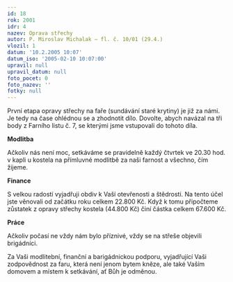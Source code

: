 ```yaml
---
id: 18
rok: 2001
idr: 4
nazev: Oprava střechy
autor: P. Miroslav Michalak – fl. č. 10/01 (29.4.)
vlozil: 1
datum: '10.2.2005 10:07'
datum_iso: '2005-02-10 10:07:00'
upravil: null
upravil_datum: null
foto_pocet: 0
foto_nazev: ''
fotky: null
---
```

První etapa opravy střechy na faře (sundávání staré krytiny) je již za námi. Je tedy na čase ohlédnou se a zhodnotit dílo. Dovolte, abych navázal na tři body z Farního listu č. 7, se kterými jsme vstupovali do tohoto díla.
<p>
<b>Modlitba</b>
<p>
Ačkoliv nás není moc, setkáváme se pravidelně každý čtvrtek ve 20.30 hod. v kapli u kostela na přímluvné modlitbě za naši farnost a všechno, čím žijeme.
<p>
<b>Finance</b>
<p>
S velkou radostí vyjadřuji obdiv k Vaší otevřenosti a štědrosti. Na tento účel jste věnovali od začátku roku celkem 22.800 Kč. Když k tomu připočteme zůstatek z opravy střechy kostela (44.800 Kč) činí částka celkem 67.600 Kč.
<p>
<b>Práce</b>
<p>
Ačkoliv počasí ne vždy nám bylo příznivé, vždy se na střeše objevili brigádníci.
<p>
Za Vaši modlitební, finanční a barigádnickou podporu, vyjadřující Vaši zodpovědnost za faru, která není jenom bytem kněze, ale také Vaším domovem a místem k setkávání, ať Bůh je odměnou.

